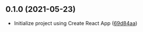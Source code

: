 ## 0.1.0 (2021-05-23)

* Initialize project using Create React App ([69d84aa](https://github.com/Foprta/splitex/commit/69d84aa))



